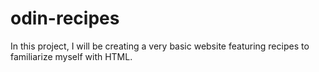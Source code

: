 # odin-recipes
In this project, I will be creating a very basic website featuring recipes to familiarize myself with HTML.